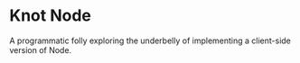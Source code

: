 # Knot Node

A programmatic folly exploring the underbelly of implementing a client-side version of Node.